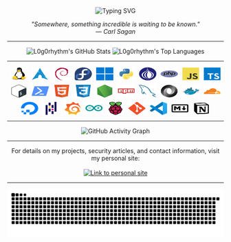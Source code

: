 <div align="center">

  <picture>
    <source media="(prefers-color-scheme: dark)" srcset="https://readme-typing-svg.demolab.com/?lines=Independent+Security+Researcher;Lifelong+Learner;Exploring+Cybersecurity...&font=Fira+Code&center=true&width=600&height=50&color=e0e0e0&background=00000000&duration=4000&pause=1000">
    <source media="(prefers-color-scheme: light)" srcset="https://readme-typing-svg.demolab.com/?lines=Independent+Security+Researcher;Lifelong+Learner;Exploring+Cybersecurity...&font=Fira+Code&center=true&width=600&height=50&color=1a1a2e&background=00000000&duration=4000&pause=1000">
    <img alt="Typing SVG" src="https://readme-typing-svg.demolab.com/?lines=Independent+Security+Researcher;Lifelong+Learner;Exploring+Cybersecurity...&font=Fira+Code&center=true&width=600&height=50&color=e0e0e0&background=00000000&duration=4000&pause=1000">
  </picture>
  <br>

_"Somewhere, something incredible is waiting to be known."_ <br>
_— Carl Sagan_

</div>

---

<div align="center">

  <picture>
    <source media="(prefers-color-scheme: dark)" srcset="https://github-readme-stats.vercel.app/api?username=L0g0rhythm&show_icons=true&include_all_commits=true&count_private=true&bg_color=141423&title_color=ffffff&text_color=c0c0e0&icon_color=9a4efc&border_color=ffffff&hide_border=false">
    <source media="(prefers-color-scheme: light)" srcset="https://github-readme-stats.vercel.app/api?username=L0g0rhythm&show_icons=true&include_all_commits=true&count_private=true&bg_color=ffffff&title_color=0f0f1a&text_color=1a1a2e&icon_color=5b049e&border_color=1a1a2e&hide_border=false">
    <img height="180" alt="L0g0rhythm's GitHub Stats" src="https://github-readme-stats.vercel.app/api?username=L0g0rhythm&show_icons=true&include_all_commits=true&count_private=true&bg_color=141423&title_color=ffffff&text_color=c0c0e0&icon_color=9a4efc&border_color=ffffff&hide_border=false">
  </picture>
  <picture>
    <source media="(prefers-color-scheme: dark)" srcset="https://github-readme-stats.vercel.app/api/top-langs/?username=L0g0rhythm&layout=compact&langs_count=8&bg_color=141423&title_color=ffffff&text_color=c0c0e0&border_color=ffffff&hide_border=false">
    <source media="(prefers-color-scheme: light)" srcset="https://github-readme-stats.vercel.app/api/top-langs/?username=L0g0rhythm&layout=compact&langs_count=8&bg_color=ffffff&title_color=0f0f1a&text_color=1a1a2e&border_color=1a1a2e&hide_border=false">
    <img height="180" alt="L0g0rhythm's Top Languages" src="https://github-readme-stats.vercel.app/api/top-langs/?username=L0g0rhythm&layout=compact&langs_count=8&bg_color=141423&title_color=ffffff&text_color=c0c0e0&border_color=ffffff&hide_border=false">
  </picture>

</div>

---

<div style="display: flex; flex-wrap: wrap; gap: 10px; align-items: center; justify-content: center;">
  <img alt="Linux" height="30" width="40" title="Linux" src="https://raw.githubusercontent.com/devicons/devicon/master/icons/linux/linux-original.svg">
  <img alt="Arch Linux" height="30" width="40" title="Arch Linux" src="https://raw.githubusercontent.com/devicons/devicon/master/icons/archlinux/archlinux-original.svg">
  <img alt="Debian" height="30" width="40" title="Debian" src="https://raw.githubusercontent.com/devicons/devicon/master/icons/debian/debian-original.svg">
  <img alt="Fedora" height="30" width="40" title="Fedora" src="https://raw.githubusercontent.com/devicons/devicon/master/icons/fedora/fedora-original.svg">
  <img alt="Windows" height="30" width="40" title="Windows" src="https://raw.githubusercontent.com/devicons/devicon/master/icons/windows11/windows11-original.svg">
  <img alt="Python" height="30" width="40" title="Python" src="https://raw.githubusercontent.com/devicons/devicon/master/icons/python/python-original.svg">
  <img alt="Perl" height="30" width="40" title="Perl" src="https://raw.githubusercontent.com/devicons/devicon/master/icons/perl/perl-original.svg">
  <img alt="PHP" height="30" width="40" title="PHP" src="https://raw.githubusercontent.com/devicons/devicon/master/icons/php/php-original.svg">
  <img alt="JavaScript" height="30" width="40" title="JavaScript" src="https://raw.githubusercontent.com/devicons/devicon/master/icons/javascript/javascript-original.svg">
  <img alt="TypeScript" height="30" width="40" title="TypeScript" src="https://raw.githubusercontent.com/devicons/devicon/master/icons/typescript/typescript-original.svg">
  <img alt="Bash" height="30" width="40" title="Bash" src="https://raw.githubusercontent.com/devicons/devicon/master/icons/bash/bash-original.svg">
  <img alt="PowerShell" height="30" width="40" title="PowerShell" src="https://raw.githubusercontent.com/devicons/devicon/master/icons/powershell/powershell-original.svg">
  <img alt="HTML5" height="30" width="40" title="HTML5" src="https://raw.githubusercontent.com/devicons/devicon/master/icons/html5/html5-original.svg">
  <img alt="CSS3" height="30" width="40" title="CSS3" src="https://raw.githubusercontent.com/devicons/devicon/master/icons/css3/css3-original.svg">
  <img alt="Node.js" height="30" width="40" title="Node.js" src="https://raw.githubusercontent.com/devicons/devicon/master/icons/nodejs/nodejs-original.svg">
  <img alt="npm" height="30" width="40" title="npm" src="https://raw.githubusercontent.com/devicons/devicon/master/icons/npm/npm-original-wordmark.svg">
  <img alt="MySQL" height="30" width="40" title="MySQL" src="https://raw.githubusercontent.com/devicons/devicon/master/icons/mysql/mysql-original.svg">
  <img alt="JSON" height="30" width="40" title="JSON" src="https://raw.githubusercontent.com/devicons/devicon/master/icons/json/json-original.svg">
  <img alt="Docker" height="30" width="40" title="Docker" src="https://raw.githubusercontent.com/devicons/devicon/master/icons/docker/docker-original.svg">
  <img alt="Cloudflare" height="30" width="40" title="Cloudflare" src="https://raw.githubusercontent.com/devicons/devicon/master/icons/cloudflare/cloudflare-original.svg">
  <img alt="DigitalOcean" height="30" width="40" title="DigitalOcean" src="https://raw.githubusercontent.com/devicons/devicon/master/icons/digitalocean/digitalocean-original.svg">
  <img alt="Pandas" height="30" width="40" title="Pandas" src="https://raw.githubusercontent.com/devicons/devicon/master/icons/pandas/pandas-original.svg">
  <img alt="Grafana" height="30" width="40" title="Grafana" src="https://raw.githubusercontent.com/devicons/devicon/master/icons/grafana/grafana-original.svg">
  <img alt="Arduino" height="30" width="40" title="Arduino" src="https://raw.githubusercontent.com/devicons/devicon/master/icons/arduino/arduino-original.svg">
  <img alt="Raspberry Pi" height="30" width="40" title="Raspberry Pi" src="https://raw.githubusercontent.com/devicons/devicon/master/icons/raspberrypi/raspberrypi-original.svg">
  <img alt="Git" height="30" width="40" title="Git" src="https://raw.githubusercontent.com/devicons/devicon/master/icons/git/git-original.svg">
  <img alt="VS Code" height="30" width="40" title="VS Code" src="https://raw.githubusercontent.com/devicons/devicon/master/icons/vscode/vscode-original.svg">
  <img alt="Markdown" height="30" width="40" title="Markdown" src="https://raw.githubusercontent.com/devicons/devicon/master/icons/markdown/markdown-original.svg">
  <img alt="Notion" height="30" width="40" title="Notion" src="https://raw.githubusercontent.com/devicons/devicon/master/icons/notion/notion-original.svg">
</div>

---

<div align="center">
  <picture>
    <source media="(prefers-color-scheme: dark)" srcset="https://github-readme-activity-graph.vercel.app/graph?username=L0g0rhythm&bg_color=0f0f1a&color=c0c0e0&line=9a4efc&point=9a4efc&area=true&hide_border=false&border_color=ffffff&area_color=9a4efc">
    <source media="(prefers-color-scheme: light)" srcset="https://github-readme-activity-graph.vercel.app/graph?username=L0g0rhythm&bg_color=ffffff&color=1a1a2e&line=9a4efc&point=9a4efc&area=true&hide_border=false&border_color=1a1a2e&area_color=9a4efc">
    <img alt="GitHub Activity Graph" src="https://github-readme-activity-graph.vercel.app/graph?username=L0g0rhythm&bg_color=0f0f1a&color=c0c0e0&line=9a4efc&point=9a4efc&area=true&hide_border=false&border_color=ffffff&area_color=9a4efc">
  </picture>
</div>

---

<div align="center">
  For details on my projects, security articles, and contact information, visit my personal site:
  <br><br>
  <a href="https://www.l0g0rhythm.com.br/">
    <picture>
      <source media="(prefers-color-scheme: dark)" srcset="https://img.shields.io/badge/%20Site%20-www.l0g0rhythm.com.br-1a1a2e?style=for-the-badge&logo=github&logoColor=ffffff&color=e0e0e0">
      <source media="(prefers-color-scheme: light)" srcset="https://img.shields.io/badge/%20Site%20-www.l0g0rhythm.com.br-e0e0e0?style=for-the-badge&logo=github&logoColor=1a1a2e&color=1a1a2e">
      <img alt="Link to personal site" src="https://img.shields.io/badge/%20Site%20-www.l0g0rhythm.com.br-1a1a2e?style=for-the-badge&logo=github&logoColor=ffffff&color=e0e0e0">
    </picture>
  </a>
</div>

---

<div align="center">
  <picture>
    <source media="(prefers-color-scheme: dark)" srcset="https://raw.githubusercontent.com/L0g0rhythm/L0g0rhythm/output/github-contribution-grid-snake-dark.svg">
    <source media="(prefers-color-scheme: light)" srcset="https://raw.githubusercontent.com/L0g0rhythm/L0g0rhythm/output/github-contribution-grid-snake.svg">
    <img alt="github contribution grid snake animation" src="https://raw.githubusercontent.com/L0g0rhythm/L0g0rhythm/output/github-contribution-grid-snake.svg">
  </picture>
</div>

